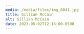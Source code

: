 ```yaml
---
media: /media/files/img_0041.jpg
title: Gillian McCain
alt: Gillian McCain
date: 2023-05-02T12:16:00-0500
---
```

